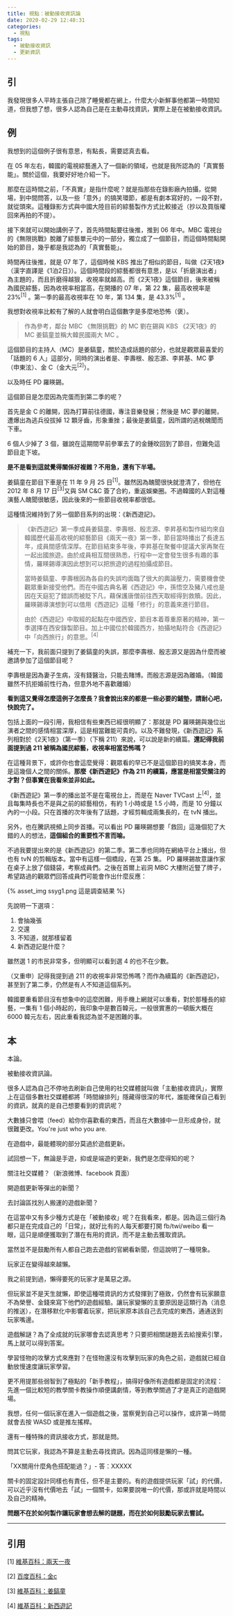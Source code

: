 ```yaml
---
title: 視點：被動接收資訊論
date: 2020-02-29 12:48:31
categories: 
  - 視點
tags:
  - 被動接收資訊
  - 更新資訊
---
```


## 引

我發現很多人平時主張自己除了睡覺都在網上，什麼大小新鮮事他都第一時間知道，但我想了想，很多人認為自己是在主動尋找資訊，實際上是在被動接收資訊。

<!-- more -->

## 例

我想到的這個例子很有意思，有點長，需要認真去看。

在 05 年左右，韓國的電視綜藝進入了一個新的領域，也就是我所認為的「真實藝能」。關於這個，我要好好地介紹一下。

那麼在這時間之前，「不真實」是指什麼呢？就是指那些在錄影廠內拍攝，從開場，到中間問答，以及一些「意外」的搞笑環節，都是有劇本寫好的，一段不對，就從頭來。這種錄影方式與中國大陸目前的綜藝製作方式比較接近（抄以及買版權回來再拍的不提）。

接下來就可以開始講例子了，首先時間點要往後推，推到 06 年中。MBC 電視台的《無限挑戰》脫離了綜藝單元中的一部分，獨立成了一個節目，而這個時間點開始的節目，幾乎都是我認為的「真實藝能」。

時間再往後推，就是 07 年了，這個時候 KBS 推出了相似的節目，叫做《2天1夜》（漢字直譯是《1泊2日》）。這個時間段的綜藝都很有意思，是以「折磨演出者」為主題的，而且折磨得越狠，收視率就越高。而《2天1夜》這個節目，後來被稱為國民綜藝，因為收視率相當高，在開播的 07 年，第 22 集，最高收視率是 23%<sup>[1]</sup> 。第一季的最高收視率在 10 年，第 134 集，是 43.3%<sup>[1]</sup> 。

我想對收視率比較有了解的人就會明白這個數字是多麼地恐怖（褒）。

>  作為參考，鄰台 MBC 《無限挑戰》的 MC 劉在錫與 KBS 《2天1夜》的 MC 姜鎬童並稱大韓民國兩大 MC 。

這個節目的主持人（MC）是姜鎬童，關於造成話題的部分，也就是觀眾最喜愛的「話題的 6 人」這部分，同時的演出者是、李壽根、殷志源、李昇基、MC 夢（申東泫）、金 C（金大元<sup>[2]</sup>）。

以及時任 PD 羅䁐錫。

這個節目是怎麼因為完蛋而到第二季的呢？

首先是金 C 的離開，因為打算前往德國，專注音樂發展；然後是 MC 夢的離開，遭爆出為逃兵役拔掉 12 顆牙齒，形象重挫；最後是姜鎬童，因所謂的逃稅醜聞而下車。

6 個人少掉了 3 個，雖說在這期間早前參軍去了的金鍾旼回到了節目，但難免這節目走下坡。

**是不是看到這就覺得關係好複雜？不用急，還有下半場。**

姜鎬童在節目下車是在 11 年 9 月 25 日<sup>[1]</sup>。雖然因為醜聞很快就澄清了，但他在 2012 年 8 月 17 日<sup>[3]</sup>又與 SM C&C 簽了合約，重返娛樂圈。不過韓國的人對這種演藝人醜聞很敏感，因此後來的一些節目收視率都很低。

這種情況維持到了另一個節目系列的出現：《新西遊記》。

> 《新西遊記》第一季成員姜鎬童、李壽根、殷志源、李昇基和製作組均來自韓國歷代最高收視的綜藝節目《兩天一夜》第一季，節目當時播出了長達五年，成員間感情深厚。在節目結束多年後，李昇基在聚餐中提議大家再聚在一起出國旅遊。由於成員相互間很熟悉，行程中一定會發生很多有趣的事情，羅䁐錫導演因此想到可以把旅遊的過程拍攝成節目。
>
> 當時姜鎬童、李壽根因為各自的失誤均面臨了很大的輿論壓力，需要機會使觀眾重新接受他們。而在中國古典名著《西遊記》中，孫悟空及豬八戒也是因在天庭犯了錯誤而被貶下凡，藉保護唐僧前往西天取經得到救贖。因此，羅䁐錫導演想到可以借用《西遊記》這種「修行」的意義來進行節目。
>
> 由於《西遊記》中取經的起點在中國西安，節目本着尊重原著的精神，第一季選擇在西安錄製節目。加上中國位於韓國西方，拍攝地點符合《西遊記》中「向西旅行」的意思。<sup>[4]</sup>

補充一下，我前面只提到了姜鎬童的失誤，那麼李壽根、殷志源又是因為什麼而被邀請參加了這個節目呢？

李壽根是因為妻子生病，沒有錢醫治，只能去賭博。而殷志源是因為離婚。（韓國雖然不抗拒婚前性行為，但意外地不喜歡離婚）

**看到這又覺得怎麼這例子怎麼長？我會說出來的都是一些必要的鋪墊，請耐心吧，快說完了。**

包括上面的一段引用，我相信有些東西已經很明顯了：那就是 PD 羅䁐錫與幾位出演者之間的感情相當深厚，這是相當難能可貴的。以及不難發現，《新西遊記》系列相對於《2天1夜》（第一季）（下稱 211）來說，可以說是新的續篇。**還記得我前面提到過 211 被稱為國民綜藝，收視率相當恐怖嗎？**

在這種背景下，或許你也會這麼覺得：觀眾看的早已不是這個節目的搞笑本身，而是這幾個人之間的關係。**那麼《新西遊記》作為 211 的續篇，應當是相當受關注的才對？但事實在我看來並非如此。**

《新西遊記》第一季的播出並不是在電視台上，而是在 Naver TVCast 上<sup>[4]</sup>，並且每集時長也不是與之前的綜藝相仿，有約 1 小時或是 1.5 小時，而是 10 分鐘以內的一小段。只在首播的次年後有了話題，才經剪輯成兩集長的，在 tvN 播出。

另外，也在騰訊視頻上同步首播。可以看出 PD 羅䁐錫想要「救回」這幾個犯了大錯的人的想法，**這個組合的重要性不言而喻。**

不過我要提出來的是《新西遊記》的第二季。第二季也同時在網絡平台上播出，但也有 tvN 的剪輯版本。當中有這樣一個橋段，在第 25 集。 PD 羅䁐錫故意讓作家在桌子上放了個錢袋，考察成員們。之後在首爾上岩洞 MBC 大樓附近豎了牌子，希望路過的觀眾們回答成員們可能會作出什麼反應：

{% asset_img ssyg1.png 這是調查結果 %}

先說明一下選項：

1. 會抽幾張
2. 交還
3. 不知道，就那樣留着
4. 新西遊記是什麼？

雖然選 1 的市民非常多，但明顯可以看到選 4 的也不在少數。

（又重申）記得我提到過 211 的收視率非常恐怖嗎？而作為續篇的《新西遊記》，甚至到了第二季，仍然是有人不知道這個系列。

韓國要重看節目沒有想象中的這麼困難，用手機上網就可以重看，對於那種長的綜藝，一集有 1 個小時起的，我印象中是數百韓元，一般很實惠的一頓飯大概在 6000 韓元左右，因此重看我認為並不是困難的事。

## 本

本論。

被動接收資訊論。

很多人認為自己不停地去刷新自己使用的社交媒體就叫做「主動接收資訊」，實際上在這個多數社交媒體都將「時間線排列」隱藏得很深的年代，誰能確保自己看到的資訊，就真的是自己想要看到的資訊呢？

大數據只會喂（feed）給你你喜歡看的東西，而且在大數據中一旦形成身份，就很難更改。You're just who you are.

在遊戲中，最能體現的部分莫過於遊戲更新。

試回想一下，無論是手遊，抑或是端遊的更新，我們是怎麼得知的呢？

關注社交媒體？（新浪微博、facebook 頁面）

開遊戲更新等彈出的新聞？

去討論區找別人搬運的遊戲新聞？

在這當中又有多少種方式是在「被動接收」呢？在我看來，都是。因為這三個行為都只是在完成自己的「日常」，就好比有的人每天都要打開 fb/twi/weibo 看一眼，這只是順便獲取到了潛在有用的資訊，而不是主動去獲取資訊。

當然並不是鼓勵所有人都自己跑去遊戲的官網看新聞，但這說明了一種現象。

玩家正在變得越來越懶。

我之前提到過，懶得要死的玩家才是萬惡之源。

但玩家並不是天生就懶，即使這種喂資訊的方式發揮到了極致，仍然會有玩家願意不為榮譽、金錢來寫下他們的遊戲經驗。讓玩家變懶的主要原因是這類行為（消息的推送），在潛移默化中影響着玩家，把玩家原本該自己去完成的東西，通通送到玩家嘴邊。

遊戲解謎？為了全成就的玩家哪會去認真思考？只要把相關謎題丟去給搜索引擎，馬上就可以得到答案。

學習怪物的攻擊方式來應對？在怪物還沒有攻擊到玩家的角色之前，遊戲就已經自動放慢速度讓玩家學習。

更不用提那些弱智到了極點的「新手教程」，搞得好像所有遊戲都是固定的流程：先進一個比較短的教學關卡教操作順便講劇情，等到教學關過了才是真正的遊戲開場。

我想，任何一個玩家在進入一個遊戲之後，當察覺到自己可以操作，或許第一時間就會去按 WASD 或是推左搖桿。

還有一種特殊的資訊接收方式，那就是問。

問其它玩家，我認為不算是主動去尋找資訊。因為這同樣是懶的一種。

「XX關用什麼角色搭配能過？」- 答：XXXXX

關卡的固定設計同樣也有責任，但不是主要的。有的遊戲提供玩家「試」的代價，可以近乎沒有代價地去「試」一個關卡，如果要說唯一的代價，那或許就是時間以及自己的精神。

**問題不在於如何製作讓玩家會想去解的謎題，而在於如何鼓勵玩家去嘗試。**

---

## 引用

[1] [維基百科：兩天一夜](https://zh.wikipedia.org/wiki/兩天一夜#2007年_2)

[2] [百度百科：金c](https://baike.baidu.com/item/金C)

[3] [維基百科：姜鎬童](https://zh.wikipedia.org/wiki/姜鎬童)

[4] [維基百科：新西遊記](https://zh.wikipedia.org/wiki/新西遊記) 